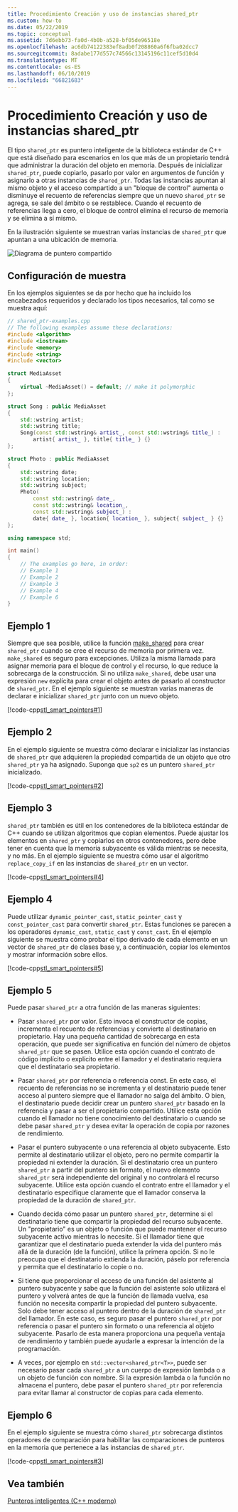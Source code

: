 ```yaml
---
title: Procedimiento Creación y uso de instancias shared_ptr
ms.custom: how-to
ms.date: 05/22/2019
ms.topic: conceptual
ms.assetid: 7d6ebb73-fa0d-4b0b-a528-bf05de96518e
ms.openlocfilehash: ac6db74122383ef8adb0f208860a6f6fba02dcc7
ms.sourcegitcommit: 8adabe177d557c74566c13145196c11cef5d10d4
ms.translationtype: MT
ms.contentlocale: es-ES
ms.lasthandoff: 06/10/2019
ms.locfileid: "66821683"
---
```

# <a name="how-to-create-and-use-sharedptr-instances"></a>Procedimiento Creación y uso de instancias shared_ptr

El tipo `shared_ptr` es puntero inteligente de la biblioteca estándar de C++ que está diseñado para escenarios en los que más de un propietario tendrá que administrar la duración del objeto en memoria. Después de inicializar `shared_ptr`, puede copiarlo, pasarlo por valor en argumentos de función y asignarlo a otras instancias de `shared_ptr`. Todas las instancias apuntan al mismo objeto y el acceso compartido a un "bloque de control" aumenta o disminuye el recuento de referencias siempre que un nuevo `shared_ptr` se agrega, se sale del ámbito o se restablece. Cuando el recuento de referencias llega a cero, el bloque de control elimina el recurso de memoria y se elimina a sí mismo.

En la ilustración siguiente se muestran varias instancias de `shared_ptr` que apuntan a una ubicación de memoria.

![Diagrama de puntero compartido](../cpp/media/shared_ptr.png "Shared pointer diagram")

## <a name="example-setup"></a>Configuración de muestra

En los ejemplos siguientes se da por hecho que ha incluido los encabezados requeridos y declarado los tipos necesarios, tal como se muestra aquí:

```cpp
// shared_ptr-examples.cpp
// The following examples assume these declarations:
#include <algorithm>
#include <iostream>
#include <memory>
#include <string>
#include <vector>

struct MediaAsset
{
    virtual ~MediaAsset() = default; // make it polymorphic
};

struct Song : public MediaAsset
{
    std::wstring artist;
    std::wstring title;
    Song(const std::wstring& artist_, const std::wstring& title_) :
        artist{ artist_ }, title{ title_ } {}
};

struct Photo : public MediaAsset
{
    std::wstring date;
    std::wstring location;
    std::wstring subject;
    Photo(
        const std::wstring& date_,
        const std::wstring& location_,
        const std::wstring& subject_) :
        date{ date_ }, location{ location_ }, subject{ subject_ } {}
};

using namespace std;

int main()
{
    // The examples go here, in order:
    // Example 1
    // Example 2
    // Example 3
    // Example 4
    // Example 6
}
```

## <a name="example-1"></a>Ejemplo 1

Siempre que sea posible, utilice la función [make_shared](../standard-library/memory-functions.md#make_shared) para crear `shared_ptr` cuando se cree el recurso de memoria por primera vez. `make_shared` es seguro para excepciones. Utiliza la misma llamada para asignar memoria para el bloque de control y el recurso, lo que reduce la sobrecarga de la construcción. Si no utiliza `make_shared`, debe usar una expresión `new` explícita para crear el objeto antes de pasarlo al constructor de `shared_ptr`. En el ejemplo siguiente se muestran varias maneras de declarar e inicializar `shared_ptr` junto con un nuevo objeto.

[!code-cpp[stl_smart_pointers#1](../cpp/codesnippet/CPP/how-to-create-and-use-shared-ptr-instances_1.cpp)]

## <a name="example-2"></a>Ejemplo 2

En el ejemplo siguiente se muestra cómo declarar e inicializar las instancias de `shared_ptr` que adquieren la propiedad compartida de un objeto que otro `shared_ptr` ya ha asignado. Suponga que `sp2` es un puntero `shared_ptr` inicializado.

[!code-cpp[stl_smart_pointers#2](../cpp/codesnippet/CPP/how-to-create-and-use-shared-ptr-instances_2.cpp)]

## <a name="example-3"></a>Ejemplo 3

`shared_ptr` también es útil en los contenedores de la biblioteca estándar de C++ cuando se utilizan algoritmos que copian elementos. Puede ajustar los elementos en `shared_ptr` y copiarlos en otros contenedores, pero debe tener en cuenta que la memoria subyacente es válida mientras se necesita, y no más. En el ejemplo siguiente se muestra cómo usar el algoritmo `replace_copy_if` en las instancias de `shared_ptr` en un vector.

[!code-cpp[stl_smart_pointers#4](../cpp/codesnippet/CPP/how-to-create-and-use-shared-ptr-instances_3.cpp)]

## <a name="example-4"></a>Ejemplo 4

Puede utilizar `dynamic_pointer_cast`, `static_pointer_cast` y `const_pointer_cast` para convertir `shared_ptr`. Estas funciones se parecen a los operadores `dynamic_cast`, `static_cast` y `const_cast`. En el ejemplo siguiente se muestra cómo probar el tipo derivado de cada elemento en un vector de `shared_ptr` de clases base y, a continuación, copiar los elementos y mostrar información sobre ellos.

[!code-cpp[stl_smart_pointers#5](../cpp/codesnippet/CPP/how-to-create-and-use-shared-ptr-instances_4.cpp)]

## <a name="example-5"></a>Ejemplo 5

Puede pasar `shared_ptr` a otra función de las maneras siguientes:

- Pasar `shared_ptr` por valor. Esto invoca el constructor de copias, incrementa el recuento de referencias y convierte al destinatario en propietario. Hay una pequeña cantidad de sobrecarga en esta operación, que puede ser significativa en función del número de objetos `shared_ptr` que se pasen. Utilice esta opción cuando el contrato de código implícito o explícito entre el llamador y el destinatario requiera que el destinatario sea propietario.

- Pasar `shared_ptr` por referencia o referencia const. En este caso, el recuento de referencias no se incrementa y el destinatario puede tener acceso al puntero siempre que el llamador no salga del ámbito. O bien, el destinatario puede decidir crear un puntero `shared_ptr` basado en la referencia y pasar a ser el propietario compartido. Utilice esta opción cuando el llamador no tiene conocimiento del destinatario o cuando se debe pasar `shared_ptr` y desea evitar la operación de copia por razones de rendimiento.

- Pasar el puntero subyacente o una referencia al objeto subyacente. Esto permite al destinatario utilizar el objeto, pero no permite compartir la propiedad ni extender la duración. Si el destinatario crea un puntero `shared_ptr` a partir del puntero sin formato, el nuevo elemento `shared_ptr` será independiente del original y no controlará el recurso subyacente. Utilice esta opción cuando el contrato entre el llamador y el destinatario especifique claramente que el llamador conserva la propiedad de la duración de `shared_ptr`.

- Cuando decida cómo pasar un puntero `shared_ptr`, determine si el destinatario tiene que compartir la propiedad del recurso subyacente. Un "propietario" es un objeto o función que puede mantener el recurso subyacente activo mientras lo necesite. Si el llamador tiene que garantizar que el destinatario pueda extender la vida del puntero más allá de la duración (de la función), utilice la primera opción. Si no le preocupa que el destinatario extienda la duración, páselo por referencia y permita que el destinatario lo copie o no.

- Si tiene que proporcionar el acceso de una función del asistente al puntero subyacente y sabe que la función del asistente solo utilizará el puntero y volverá antes de que la función de llamada vuelva, esa función no necesita compartir la propiedad del puntero subyacente. Solo debe tener acceso al puntero dentro de la duración de `shared_ptr` del llamador. En este caso, es seguro pasar el puntero `shared_ptr` por referencia o pasar el puntero sin formato o una referencia al objeto subyacente. Pasarlo de esta manera proporciona una pequeña ventaja de rendimiento y también puede ayudarle a expresar la intención de la programación.

- A veces, por ejemplo en `std::vector<shared_ptr<T>>`, puede ser necesario pasar cada `shared_ptr` a un cuerpo de expresión lambda o a un objeto de función con nombre. Si la expresión lambda o la función no almacena el puntero, debe pasar el puntero `shared_ptr` por referencia para evitar llamar al constructor de copias para cada elemento.

## <a name="example-6"></a>Ejemplo 6

En el ejemplo siguiente se muestra cómo `shared_ptr` sobrecarga distintos operadores de comparación para habilitar las comparaciones de punteros en la memoria que pertenece a las instancias de `shared_ptr`.

[!code-cpp[stl_smart_pointers#3](../cpp/codesnippet/CPP/how-to-create-and-use-shared-ptr-instances_6.cpp)]

## <a name="see-also"></a>Vea también

[Punteros inteligentes (C++ moderno)](../cpp/smart-pointers-modern-cpp.md)
